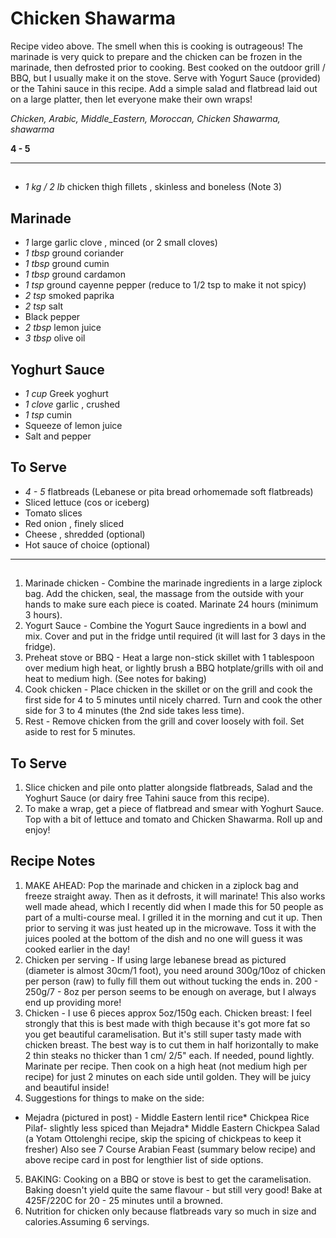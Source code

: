 # Chicken Shawarma

Recipe video above. The smell when this is cooking is outrageous! The marinade is very quick to prepare and the chicken can be frozen in the marinade, then defrosted prior to cooking. Best cooked on the outdoor grill / BBQ, but I usually make it on the stove. Serve with Yogurt Sauce (provided) or the Tahini sauce in this recipe. Add a simple salad and flatbread laid out on a large platter, then let everyone make their own wraps!

*Chicken, Arabic, Middle_Eastern, Moroccan, Chicken Shawarma, shawarma*

**4 - 5**

---

## 

- *1 kg / 2 lb* chicken thigh fillets , skinless and boneless (Note 3)

## Marinade

- *1* large garlic clove , minced (or 2 small cloves)
- *1 tbsp* ground coriander
- *1 tbsp* ground cumin
- *1 tbsp* ground cardamon
- *1 tsp* ground cayenne pepper (reduce to 1/2 tsp to make it not spicy)
- *2 tsp* smoked paprika
- *2 tsp* salt
- Black pepper
- *2 tbsp* lemon juice
- *3 tbsp* olive oil

## Yoghurt Sauce

- *1 cup* Greek yoghurt
- *1 clove* garlic , crushed
- *1 tsp* cumin
- Squeeze of lemon juice
- Salt and pepper

## To Serve

- *4 - 5* flatbreads (Lebanese or pita bread orhomemade soft flatbreads)
- Sliced lettuce (cos or iceberg)
- Tomato slices
- Red onion , finely sliced
- Cheese , shredded (optional)
- Hot sauce of choice (optional)

---

## 
1. Marinade chicken - Combine the marinade ingredients in a large ziplock bag. Add the chicken, seal, the massage from the outside with your hands to make sure each piece is coated. Marinate 24 hours (minimum 3 hours).
2. Yogurt Sauce - Combine the Yogurt Sauce ingredients in a bowl and mix. Cover and put in the fridge until required (it will last for 3 days in the fridge).
3. Preheat stove or BBQ - Heat a large non-stick skillet with 1 tablespoon over medium high heat, or lightly brush a BBQ hotplate/grills with oil and heat to medium high. (See notes for baking)
4. Cook chicken - Place chicken in the skillet or on the grill and cook the first side for 4 to 5 minutes until nicely charred. Turn and cook the other side for 3 to 4 minutes (the 2nd side takes less time).
5. Rest - Remove chicken from the grill and cover loosely with foil. Set aside to rest for 5 minutes.
## To Serve
1. Slice chicken and pile onto platter alongside flatbreads, Salad and the Yoghurt Sauce (or dairy free Tahini sauce from this recipe).
2. To make a wrap, get a piece of flatbread and smear with Yoghurt Sauce. Top with a bit of lettuce and tomato and Chicken Shawarma. Roll up and enjoy!

## Recipe Notes

1. MAKE AHEAD: Pop the marinade and chicken in a ziplock bag and freeze straight away. Then as it defrosts, it will marinate!
This also works well made ahead, which I recently did when I made this for 50 people as part of a multi-course meal. I grilled it in the morning and cut it up. Then prior to serving it was just heated up in the microwave. Toss it with the juices pooled at the bottom of the dish and no one will guess it was cooked earlier in the day!
2. Chicken per serving - If using large lebanese bread as pictured (diameter is almost 30cm/1 foot), you need around 300g/10oz of chicken per person (raw) to fully fill them out without tucking the ends in. 200 - 250g/7 - 8oz per person seems to be enough on average, but I always end up providing more!
3. Chicken - I use 6 pieces approx 5oz/150g each.
Chicken breast: I feel strongly that this is best made with thigh because it's got more fat so you get beautiful caramelisation. But it's still super tasty made with chicken breast. The best way is to cut them in half horizontally to make 2 thin steaks no thicker than 1 cm/ 2/5" each. If needed, pound lightly. Marinate per recipe. Then cook on a high heat (not medium high per recipe) for just 2 minutes on each side until golden. They will be juicy and beautiful inside!
4. Suggestions for things to make on the side:
* Mejadra (pictured in post) - Middle Eastern lentil rice* Chickpea Rice Pilaf- slightly less spiced than Mejadra* Middle Eastern Chickpea Salad (a Yotam Ottolenghi recipe, skip the spicing of chickpeas to keep it fresher)
Also see 7 Course Arabian Feast (summary below recipe) and above recipe card in post for lengthier list of side options.
5. BAKING: Cooking on a BBQ or stove is best to get the caramelisation. Baking doesn't yield quite the same flavour - but still very good! Bake at 425F/220C for 20 - 25 minutes until a browned.
6. Nutrition for chicken only because flatbreads vary so much in size and calories.Assuming 6 servings.
